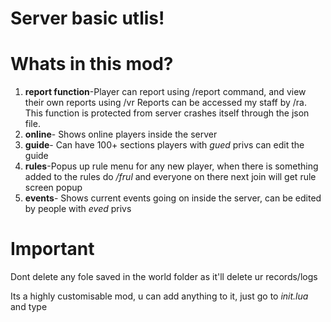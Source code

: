 # Server basic utlis!

# Whats in this mod?
1. **report function**-Player can report using /report command, and view their own reports using /vr Reports can be accessed my staff by /ra.
This function is protected from server crashes itself through the json file.
2. **online**- Shows online players inside the server
3. **guide**- Can have 100+ sections players with *gued* privs can edit the guide
4. **rules**-Popus up rule menu for any new player, when there is something added to the rules do */frul* and everyone on there next join will get rule screen popup
5. **events**- Shows current events going on inside the server, can be edited by people with *eved* privs


# Important

Dont delete any fole saved in the world folder as it'll delete ur records/logs

Its a highly customisable mod, u can add anything to it, just go to *init.lua* and type
